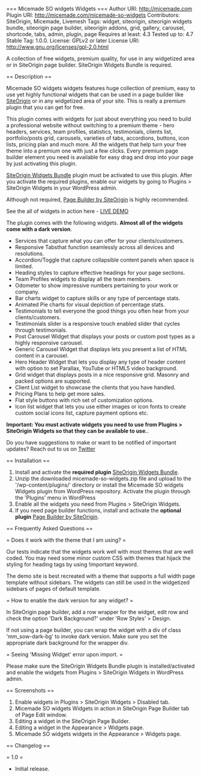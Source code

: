 === Micemade SO widgets Widgets ===
Author URI: http://micemade.com
Plugin URI: http://micemade.com/micemade-so-widgets
Contributors: SiteOrigin, Micemade, Livemesh
Tags: widget, siteorigin, siteorigin widgets bundle, siteorigin page builder, siteorigin addons, grid, gallery, carousel, shortcode, tabs, admin, plugin, page
Requires at least: 4.3
Tested up to: 4.7
Stable Tag: 1.0.0.
License: GPLv2 or later
License URI: http://www.gnu.org/licenses/gpl-2.0.html

A collection of free widgets, premium quality, for use in any widgetized area or in SiteOrigin page builder. SiteOrigin Widgets Bundle is required.

== Description ==

Micemade SO widgets widgets features huge collection of premium, easy to use yet highly functional widgets that can be used in a page builder like [SiteOrigin](https://wordpress.org/plugins/siteorigin-panels/) or in any widgetized area of your site. This is really a premium plugin that you can get for free.

This plugin comes with widgets for just about everything you need to build a professional website without switching to a premium theme - hero headers, services, team profiles, statistics, testimonials, clients list, portfolio/posts grid, carousels, varieties of tabs, accordions, buttons, icon lists, pricing plan and much more. All the widgets that help turn your free theme into a premium one with just a few clicks. Every premium page builder element you need is available for easy drag and drop into your page by just activating this plugin.

[SiteOrigin Widgets Bundle](https://wordpress.org/plugins/so-widgets-bundle/) plugin must be activated to use this plugin. After you activate the required plugins, enable our widgets by going to Plugins > SiteOrigin Widgets in your WordPress admin.

Although not required, [Page Builder by SiteOrigin](https://wordpress.org/plugins/siteorigin-panels/)</a> is highly recommended.

See the all of widgets in action here - [LIVE DEMO](https://micemade.com/natura "Micemade SO widgets Widgets Demo Site")

The plugin comes with the following widgets. **Almost all of the widgets come with a dark version**.


* Services that capture what you can offer for your clients/customers.
* Responsive Tabsthat function seamlessly across all devices and resolutions.
* Accordion/Toggle that capture collapsible content panels when space is limited.
* Heading styles to capture effective headings for your page sections.
* Team Profiles widgets to display all the team members.
* Odometer to show impressive numbers pertaining to your work or company.
* Bar charts widget to capture skills or any type of percentage stats.
* Animated Pie charts for visual depiction of percentage stats.
* Testimonials to tell everyone the good things you often hear from your clients/customers.
* Testimonials slider is a responsive touch enabled slider that cycles through testimonials.
* Post Carousel Widget that displays your posts or custom post types as a highly responsive carousel.
* Generic Carousel Widget that displays lets you present a list of HTML content in a carousel.
* Hero Header Widget that lets you display any type of header content with option to set Parallax, YouTube or HTML5 video background.
* Grid widget that displays posts in a nice responsive grid. Masonry and packed options are supported.
* Client List widget to showcase the clients that you have handled.
* Pricing Plans to help get more sales.
* Flat style buttons with rich set of customization options.
* Icon list widget that lets you use either images or icon fonts to create custom social icons list, capture payment options etc.


**Important: You must activate widgets you need to use from Plugins &gt; SiteOrigin Widgets so that they can be available to use.**. 

Do you have suggestions to make or want to be notified of important updates? Reach out to us on [Twitter](http://twitter.com/themicemade)

== Installation ==

1. Install and activate the **required plugin** [SiteOrigin Widgets Bundle](https://wordpress.org/plugins/so-widgets-bundle/).
2. Unzip the downloaded micemade-so-widgets.zip file and upload to the '/wp-content/plugins/' directory or install the Micemade SO widgets Widgets plugin from WordPress repository. Activate the plugin through the 'Plugins' menu in WordPress
3. Enable all the widgets you need from Plugins &gt; SiteOrigin Widgets.
4. If you need page builder functions, install and activate the **optional plugin** [Page Builder by SiteOrigin](https://wordpress.org/plugins/siteorigin-panels/).


== Frequently Asked Questions ==

= Does it work with the theme that I am using? =

Our tests indicate that the widgets work well with most themes that are well coded. You may need some minor custom CSS with themes that hijack the styling for heading tags by using !important keyword.

The demo site is best recreated with a theme that supports a full width page template without sidebars. The widgets can still be used in the widgetized sidebars of pages of default template.

= How to enable the dark version for any widget? =

In SiteOrigin page builder, add a row wrapper for the widget, edit row and check the option 'Dark Background?' under 'Row Styles' &gt; Design.

If not using a page builder, you can wrap the widget with a div of class 'mm_sow-dark-bg' to invoke dark version. Make sure you set the appropriate dark background for the wrapper div.

= Seeing 'Missing Widget' error upon import. =

Please make sure the SiteOrigin Widgets Bundle plugin is installed/activated and enable the widgets from Plugins &gt; SiteOrigin Widgets in WordPress admin.


== Screenshots ==
1. Enable widgets in Plugins > SiteOrigin Widgets > Disabled tab.
2. Micemade SO widgets Widgets in action in SiteOrigin Page Builder tab of Page Edit window.
3. Editing a widget in the SiteOrigin Page Builder.
4. Editing a widget in the Appearance > Widgets page.
5. Micemade SO widgets widgets in the Appearance > Widgets page.

== Changelog ==

= 1.0 =
* Initial release.
